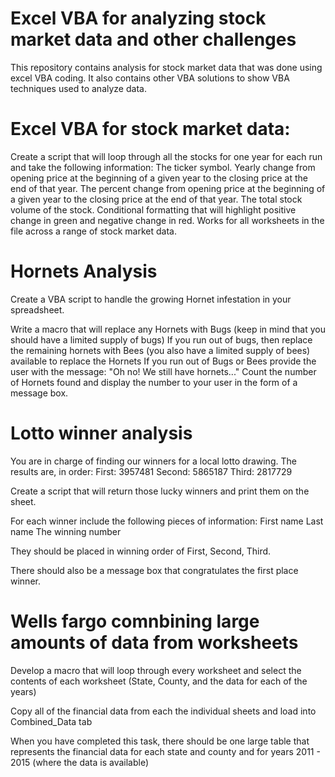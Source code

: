 # Excel VBA for analyzing stock market data and other challenges

This repository contains analysis for stock market data that was done using excel VBA coding. It also contains other VBA solutions to show VBA techniques used to analyze data.

# Excel VBA for stock market data:
Create a script that will loop through all the stocks for one year for each run and take the following information:
The ticker symbol.
Yearly change from opening price at the beginning of a given year to the closing price at the end of that year.
The percent change from opening price at the beginning of a given year to the closing price at the end of that year.
The total stock volume of the stock.
Conditional formatting that will highlight positive change in green and negative change in red.
Works for all worksheets in the file across a range of stock market data.

# Hornets Analysis
Create a VBA script to handle the growing Hornet infestation in your spreadsheet.

Write a macro that will replace any Hornets with Bugs (keep in mind that you should have a limited supply of bugs)
If you run out of bugs, then replace the remaining hornets with Bees (you also have a limited supply of bees) available to replace the Hornets
If you run out of Bugs or Bees provide the user with the message: "Oh no! We still have hornets..."
Count the number of Hornets found and display the number to your user in the form of a message box.

# Lotto winner analysis 
You are in charge of finding our winners for a local lotto drawing.
The results are, in order:
First: 3957481
Second: 5865187
Third: 2817729

Create a script that will return those lucky winners and print them on the sheet.

For each winner include the following pieces of information:
First name
Last name
The winning number

They should be placed in winning order of First, Second, Third.

There should also be a message box that congratulates the first place winner.

# Wells fargo comnbining large amounts of data from worksheets
Develop a macro that will loop through every worksheet and select the contents of each worksheet (State, County, and the data for each of the years)

Copy all of the financial data from each the individual sheets and load into Combined_Data tab

When you have completed this task, there should be one large table that represents the financial data for each state and county and for years 2011 - 2015 (where the data is available)
